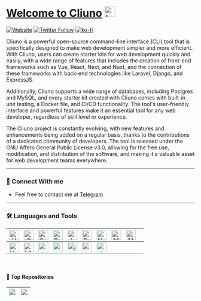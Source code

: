 
# [Welcome to Cliuno](https://raw.githubusercontent.com/ru44/How-to-break-the-law/main/HelloWorld.js) <img src="https://user-images.githubusercontent.com/1303154/88677602-1635ba80-d120-11ea-84d8-d263ba5fc3c0.gif" width="28px" alt="hi">

[![Website](https://img.shields.io/website?label=cliuno.github.io&style=for-the-badge&url=https%3A%2F%2Fcodestackr.com)](https://ru44.github.io)
[![Twitter Follow](https://img.shields.io/twitter/follow/CLIuno?color=1DA1F2&logo=twitter&style=for-the-badge)](https://twitter.com/intent/follow?original_referer=https%3A%2F%2Fgithub.com%2FRU44_Y&screen_name=CLIuno)
[![ko-fi](https://ko-fi.com/img/githubbutton_sm.svg)](https://ko-fi.com/ru44y)


Cliuno is a powerful open-source command-line interface (CLI) tool that is specifically designed to make web development simpler and more efficient. With Cliuno, users can create starter kits for web development quickly and easily, with a wide range of features that includes the creation of front-end frameworks such as Vue, React, Next, and Nuxt, and the connection of these frameworks with back-end technologies like Laravel, Django, and ExpressJS.

Additionally, Cliuno supports a wide range of databases, including Postgres and MySQL, and every starter kit created with Cliuno comes with built-in unit testing, a Docker file, and CI/CD functionality. The tool's user-friendly interface and powerful features make it an essential tool for any web developer, regardless of skill level or experience.

The Cliuno project is constantly evolving, with new features and enhancements being added on a regular basis, thanks to the contributions of a dedicated community of developers. The tool is released under the GNU Affero General Public License v3.0, allowing for the free use, modification, and distribution of the software, and making it a valuable asset for web development teams everywhere.


---
### 📴 Connect With me

- Feel free to contact me at [Telegram][Telegram]

---

### 🛠️ Languages and Tools

|<img align="left" alt="HTML5" width="26px" src="https://cdn.jsdelivr.net/gh/devicons/devicon/icons/html5/html5-original.svg" style="padding-right:10px;" /> <img align="left" alt="CSS3" width="26px" src="https://cdn.jsdelivr.net/gh/devicons/devicon/icons/css3/css3-original.svg" style="padding-right:10px;" /> <img align="left" alt="Sass" width="26px" src="https://cdn.jsdelivr.net/gh/devicons/devicon/icons/sass/sass-original.svg" style="padding-right:10px;" /> <img align="left" alt="Bootstrap" width="26px" src="https://raw.githubusercontent.com/jmnote/z-icons/master/svg/bootstrap.svg" style="padding-right:10px;" /> <img align="left" alt="JavaScript" width="26px" src="https://cdn.jsdelivr.net/gh/devicons/devicon/icons/javascript/javascript-original.svg" style="padding-right:10px;" /> <img align="left" alt="React" width="26px" src="https://cdn.jsdelivr.net/gh/devicons/devicon/icons/react/react-original.svg" style="padding-right:10px;" /> <img align="left" alt="Node.js" width="26px" src="https://cdn.jsdelivr.net/gh/devicons/devicon/icons/nodejs/nodejs-original.svg" style="padding-right:10px;" /> <img align="left" alt="MongoDB" width="26px" src="https://cdn.jsdelivr.net/gh/devicons/devicon/icons/mongodb/mongodb-original.svg" style="padding-right:10px;" /> <img align="left" alt="MySQL" width="26px" src="https://cdn.jsdelivr.net/gh/devicons/devicon/icons/mysql/mysql-original.svg" style="padding-right:10px;" /> |
|-------------------------------------------------------------------------------------------------------------------------------------------------------------------------------------------------------------------------------------------------------------------------------------------------------------------------------------------------------------------------------------------------------------------------------------------------------------------------------------------------------------------------------------------------------------------------------------------------------------------------------------------------------------------------------------------------------------------------------------------------------------------------------------------------------------------------------------------------------------------------------------------------------------------------------------------------------------------------------------------------------------------------------------------------------------------------------------------------------------------------------------------------------------------------------------------------------------------------------------------------------------------------------------------------------------------------------------------------------------------------------------------------------------------------------------------------------------------------------------------------------------------------------------------------------------------------------------------------------------------------------------------------------------------------------------------------------------------------------------------------------------------------------------------------------------------|
| <img align="left" alt="Vue" width="26px" src="https://github.com/surmon-china/surmon-china/blob/main/icons/vue.svg" style="padding-right:10px;" /> <img align="left" alt="k8" width="26px" src="https://raw.githubusercontent.com/jmnote/z-icons/master/svg/kubernetes.svg" style="padding-right:10px;" /> <img align="left" alt="cpp" width="26px" src="https://raw.githubusercontent.com/jmnote/z-icons/master/svg/cpp.svg" style="padding-right:10px;" /> <img align="left" alt="csharp" width="26px" src="https://raw.githubusercontent.com/jmnote/z-icons/master/svg/csharp.svg" style="padding-right:10px;" /> <img align="left" alt="java" width="26px" src="https://raw.githubusercontent.com/jmnote/z-icons/master/svg/java.svg" style="padding-right:10px;" /> <img align="left" alt="python" width="26px" src="https://raw.githubusercontent.com/jmnote/z-icons/master/svg/python.svg" style="padding-right:10px;" /> <img align="left" alt="php" width="26px" src="https://raw.githubusercontent.com/jmnote/z-icons/master/svg/php.svg" style="padding-right:10px;" />                                                                                                                                                                                                                                                                                                                                                                                |

<br />

#### 🥇 Top Repositories
 | <img align="center" src="https://github-readme-stats.vercel.app/api/pin/?username=ru44&repo=All-In-One-Cli&show_icons=true&bg_color=09131B&text_color=ffffff&border_color=0c1a25" /> | <img align="center" src="https://github-readme-stats.vercel.app/api/pin/?username=ru44&repo=ru44.github.io&show_icons=true&bg_color=09131B&text_color=ffffff&border_color=0c1a25" /> |
|--------------------------------------------------------------------------------------------------------------------------------------------------------------------------------------|--------------------------------------------------------------------------------------------------------------------------------------------------------------------------------------|


[website]: https://cliuno.github.io
[Telegram]: https://t.me/RuM_Y
